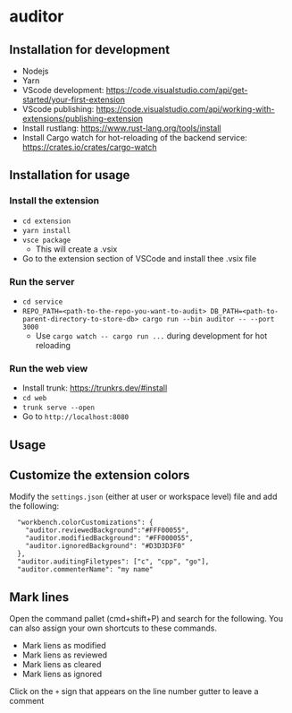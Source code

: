 # auditor


## Installation for development
- Nodejs
- Yarn
- VScode development: https://code.visualstudio.com/api/get-started/your-first-extension
- VScode publishing: https://code.visualstudio.com/api/working-with-extensions/publishing-extension
- Install rustlang: https://www.rust-lang.org/tools/install
- Install Cargo watch for hot-reloading of the backend service: https://crates.io/crates/cargo-watch


## Installation for usage

### Install the extension

- `cd extension`
- `yarn install`
- `vsce package`
  - This will create a .vsix
- Go to the extension section of VSCode and install thee .vsix file


### Run the server

- `cd service`
- `REPO_PATH=<path-to-the-repo-you-want-to-audit> DB_PATH=<path-to-parent-directory-to-store-db> cargo run --bin auditor -- --port 3000`
  - Use `cargo watch -- cargo run ...` during development for hot reloading

### Run the web view

- Install trunk: https://trunkrs.dev/#install
- `cd web`
- `trunk serve --open`
- Go to `http://localhost:8080`


## Usage

## Customize the extension colors

Modify the `settings.json` (either at user or workspace level) file and add the following:

```
  "workbench.colorCustomizations": {
    "auditor.reviewedBackground":"#FFF00055",
    "auditor.modifiedBackground": "#FF000055",
    "auditor.ignoredBackground": "#D3D3D3F0"
  },
  "auditor.auditingFiletypes": ["c", "cpp", "go"],
  "auditor.commenterName": "my name"
```

## Mark lines

Open the command pallet (cmd+shift+P) and search for the following. You can also assign your own shortcuts to these commands.
- Mark liens as modified
- Mark liens as reviewed
- Mark liens as cleared
- Mark liens as ignored

Click on the `+` sign that appears on the line number gutter to leave a comment


